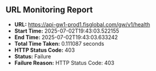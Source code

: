 ## URL Monitoring Report

- **URL:** https://api-gw1-prod1.fisglobal.com/gw/v1/health
- **Start Time:** 2025-07-02T19:43:03.522155
- **End Time:** 2025-07-02T19:43:03.633242
- **Total Time Taken:** 0.111087 seconds
- **HTTP Status Code:** 403
- **Status:** Failure
- **Failure Reason:** HTTP Status Code: 403
